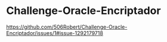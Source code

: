 # Challenge-Oracle-Encriptador

https://github.com/506Robert/Challenge-Oracle-Encriptador/issues/1#issue-1292179718
